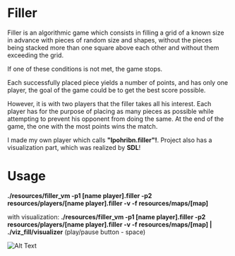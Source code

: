 # Filler
Filler is an algorithmic game which consists in filling a grid of a known size in advance with pieces of random size and shapes, without the pieces being stacked more than one square above each other and without them exceeding the grid.

If one of these conditions is not met, the game stops.

Each successfully placed piece yields a number of points, and has only one player, the goal of the game could be to get the best score possible. 

However, it is with two players that the filler takes all his interest. Each player has for the purpose of placing as many
pieces as possible while attempting to prevent his opponent from doing the same. At the end of the game, the one with the most points wins the match.

I made my own player which calls **"lpohribn.filler"!**. Project also has a visualization part, which was realized by **SDL**!

# Usage
**./resources/filler_vm -p1 [name player].filler -p2 resources/players/[name player].filler -v -f resources/maps/[map]**

with visualization:
**./resources/filler_vm -p1 [name player].filler -p2 resources/players/[name player].filler -v -f resources/maps/[map] | ./viz_fill/visualizer**
(play/pause button - space)

![Alt Text](https://github.com/lpohribn/Filler/blob/master/additional_file/image.gif)
